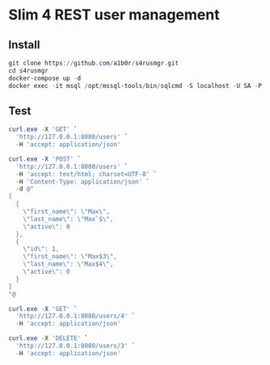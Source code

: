 # Slim 4 REST user management

## Install
```PowerShell
git clone https://github.com/a1b0r/s4rusmgr.git
cd s4rusmgr
docker-compose up -d
docker exec -it msql /opt/mssql-tools/bin/sqlcmd -S localhost -U SA -P "p@Ssw0Rd" -i /usr/share/mssql/exp.sql
```
## Test
```PowerShell
curl.exe -X 'GET' `
  'http://127.0.0.1:8080/users' `
  -H 'accept: application/json'
```

```PowerShell
curl.exe -X 'POST' `
  'http://127.0.0.1:8080/users' `
  -H 'accept: text/html; charset=UTF-8' `
  -H 'Content-Type: application/json' `
  -d @"
[
  {
    \"first_name\": \"Max\",
    \"last_name\": \"Max`$\",
    \"active\": 0
  },
  {
    \"id\": 1,
    \"first_name\": \"Max$3\",
    \"last_name\": \"Max$4\",
    \"active\": 0
  }
]
"@
```

```PowerShell
curl.exe -X 'GET' `
  'http://127.0.0.1:8080/users/4' `
  -H 'accept: application/json'
```


```PowerShell
curl.exe -X 'DELETE' `
  'http://127.0.0.1:8080/users/3' `
  -H 'accept: application/json'
 ```

